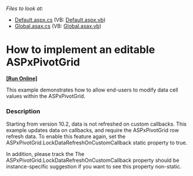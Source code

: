 <!-- default file list -->
*Files to look at*:

* [Default.aspx.cs](./CS/Q240884/Default.aspx.cs) (VB: [Default.aspx.vb](./VB/Q240884/Default.aspx.vb))
* [Global.asax.cs](./CS/Q240884/Global.asax.cs) (VB: [Global.asax.vb](./VB/Q240884/Global.asax.vb))
<!-- default file list end -->
# How to implement an editable ASPxPivotGrid
<!-- run online -->
**[[Run Online]](https://codecentral.devexpress.com/e1949/)**
<!-- run online end -->


<p>This example demonstrates how to allow end-users to modify data cell values within the ASPxPivotGrid.</p>


<h3>Description</h3>

<p>Starting from version 10.2, data is not refreshed on custom callbacks. This example updates data on callbacks, and require the ASPxPivotGrid row refresh data. To enable this feature again, set the ASPxPivotGrid.LockDataRefreshOnCustomCallback static property to true. </p><p>In addition, please track the <a data-ticket="S37596">The ASPxPivotGrid.LockDataRefreshOnCustomCallback property should be instance-specific</a> suggestion if you want to see this property non-static.</p>

<br/>


